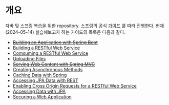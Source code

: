 # 개요

자바 및 스프링 복습을 위한 repository. 스프링의 공식 [가이드](https://spring.io/guides) 를 따라 진행한다. 현재 (2024-05-14) 실습해보고자 하는 가이드의 목록은 다음과
같다.

- [~~Building an Application with Spring Boot~~](https://spring.io/guides/gs/spring-boot)
- [Building a RESTful Web Service](https://spring.io/guides/gs/rest-service)
- [Comsuming a RESTful Web Service](https://spring.io/guides/gs/consuming-rest)
- [Uploading Files](https://spring.io/guides/gs/uploading-files)
- [~~Serving Web Content with Spring MVC~~](https://spring.io/guides/gs/serving-web-content)
- [Creating Asynchronous Methods](https://spring.io/guides/gs/async-method)
- [Caching Data with Spring](https://spring.io/guides/gs/caching)
- [Accessing JPA Data with REST](https://spring.io/guides/gs/accessing-data-rest)
- [Enabling Cross Origin Requests for a RESTful Web Service](https://spring.io/guides/gs/rest-service-cors)
- [Accessing Data with JPA](https://spring.io/guides/gs/accessing-data-jpa)
- [Securing a Web Application](https://spring.io/guides/gs/securing-web)
